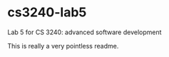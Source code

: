 cs3240-lab5
===========

Lab 5 for CS 3240: advanced software development

This is really a very pointless readme. 
